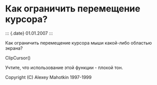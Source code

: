 Как ограничить перемещение курсора?
===================================

::: {.date}
01.01.2007
:::

Как ограничить перемещение курсора мыши какой-либо областью экрана?

ClipCursor()

Учтите, что использование этой функции - плохой тон.

Copyright (C) Alexey Mahotkin 1997-1999
